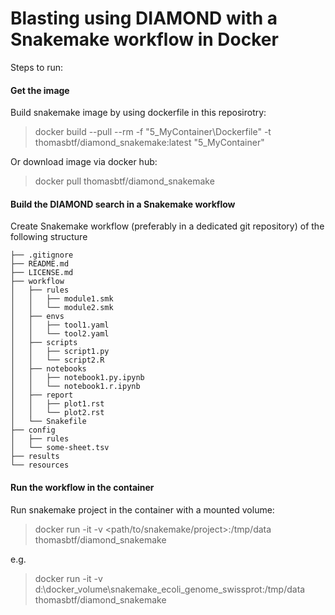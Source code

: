 # Blasting using DIAMOND with a Snakemake workflow in Docker

Steps to run:

#### Get the image

Build snakemake image by using dockerfile in this reposirotry: 
> docker build --pull --rm -f "5_MyContainer\Dockerfile" -t thomasbtf/diamond_snakemake:latest "5_MyContainer"

Or download image via docker hub:
> docker pull thomasbtf/diamond_snakemake

#### Build the DIAMOND search in a Snakemake workflow

Create Snakemake workflow (preferably in a dedicated git repository) of the following structure

    ├── .gitignore
    ├── README.md
    ├── LICENSE.md
    ├── workflow
    │   ├── rules
    │   │   ├── module1.smk
    │   │   └── module2.smk
    │   ├── envs
    │   │   ├── tool1.yaml
    │   │   └── tool2.yaml
    │   ├── scripts
    │   │   ├── script1.py
    │   │   └── script2.R
    │   ├── notebooks
    │   │   ├── notebook1.py.ipynb
    │   │   └── notebook1.r.ipynb
    │   ├── report
    │   │   ├── plot1.rst
    │   │   └── plot2.rst
    │   └── Snakefile
    ├── config
    │   ├── rules
    │   └── some-sheet.tsv
    ├── results
    └── resources

#### Run the workflow in the container


Run snakemake project in the container with a mounted volume:

> docker run -it -v <path/to/snakemake/project>:/tmp/data thomasbtf/diamond_snakemake

e.g.

> docker run -it -v d:\docker_volume\snakemake_ecoli_genome_swissprot:/tmp/data thomasbtf/diamond_snakemake
